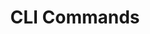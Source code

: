---
layout: default
title: CLI Commands
permalink: /cli/cli-commands/
nav_order: 1
parent: CLI
has_children: true
---